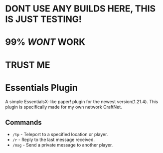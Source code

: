 # DONT USE ANY BUILDS HERE, THIS IS JUST TESTING!
# 99% *WONT* WORK
# TRUST ME
# Essentials Plugin

A simple EssentialsX-like paper! plugin for the newest version(1.21.4). This plugin is specifically made for my own network CraftNet.

## Commands

- `/tp` - Teleport to a specified location or player.
- `/r` - Reply to the last message received.
- `/msg` - Send a private message to another player.
